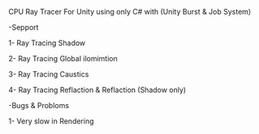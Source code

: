 CPU Ray Tracer For Unity using only C# with (Unity Burst & Job System)

-Sepport

1- Ray Tracing Shadow

2- Ray Tracing Global ilomimtion

3- Ray Tracing Caustics

4- Ray Tracing Reflaction & Reflaction (Shadow only)

-Bugs & Probloms

1- Very slow in Rendering
